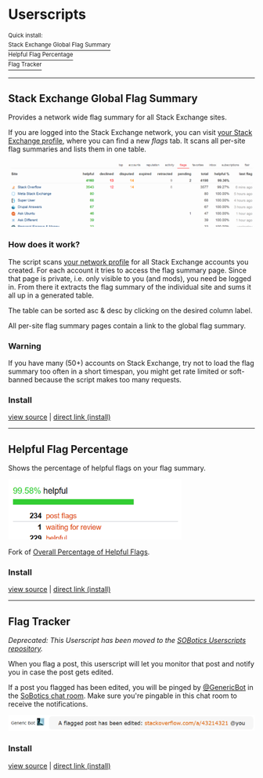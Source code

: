 # Userscripts

<sup>Quick install:</sup>  
[<sup>Stack Exchange Global Flag Summary</sup>](SE_global_flag_summary.user.js?raw=true)  
[<sup>Helpful Flag Percentage</sup>](helpful_flag_percentage.user.js?raw=true)  
[<sup>Flag Tracker</sup>](https://github.com/SOBotics/Userscripts/raw/master/GenericBot/flagtracker.user.js)  

---

## Stack Exchange Global Flag Summary

Provides a network wide flag summary for all Stack Exchange sites.

If you are logged into the Stack Exchange network, you can visit [your Stack Exchange profile](http://stackexchange.com/users/current?tab=flags), where you can find a new *flags* tab. It scans all per-site flag summaries and lists them in one table.

[![segfs screenshot](../resources/screens/segfs.png?raw=true)](../resources/screens/segfs.png?raw=true)

### How does it work?

The script scans [your network profile](http://stackexchange.com/users/current) for all Stack Exchange accounts you created. For each account it tries to access the flag summary page. Since that page is private, i.e. only visible to you (and mods), you need be logged in. From there it extracts the flag summary of the individual site and sums it all up in a generated table.

The table can be sorted asc & desc by clicking on the desired column label.

All per-site flag summary pages contain a link to the global flag summary.

### Warning

If you have many (50+) accounts on Stack Exchange, try not to load the flag summary too often in a short timespan, you might get rate limited or soft-banned because the script makes too many requests.

### Install

[view source](SE_global_flag_summary.user.js) | [direct link (install)](SE_global_flag_summary.user.js?raw=true)

---

## Helpful Flag Percentage

Shows the percentage of helpful flags on your flag summary.

[![helpful flag percentage screenshot](../resources/screens/hfp.png?raw=true)](../resources/screens/hfp.png?raw=true)

Fork of [Overall Percentage of Helpful Flags](https://meta.stackoverflow.com/q/310881/559745).

### Install

[view source](helpful_flag_percentage.user.js) | [direct link (install)](helpful_flag_percentage.user.js?raw=true)

---

## Flag Tracker

*Deprecated: This Userscript has been moved to the [SOBotics Userscripts repository](https://github.com/SOBotics/Userscripts/tree/master/GenericBot).*

When you flag a post, this userscript will let you monitor that post and notify you in case the post gets edited.

If a post you flagged has been edited, you will be pinged by [@GenericBot](http://stackoverflow.com/users/7481043/generic-bot) in the [SoBotics chat room](http://chat.stackoverflow.com/rooms/111347/sobotics). Make sure you're pingable in this chat room to receive the notifications.

[![flag tracker report screenshot](../resources/screens/ftgenreport.png?raw=true)](../resources/screens/ftgenreport.png?raw=true)

### Install

[view source](flagtracker.user.js) | [direct link (install)](flagtracker.user.js?raw=true)
